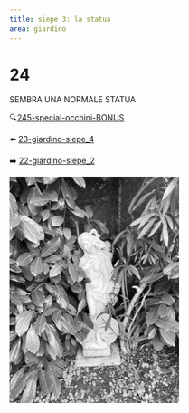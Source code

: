 ```yaml
---
title: siepe 3: la statua
area: giardino
---
```

# 24
SEMBRA UNA NORMALE STATUA

🔍[245-special-occhini-BONUS](245-special-occhini-BONUS.md)

⬅️ [23-giardino-siepe_4](23-giardino-siepe_4.md)

➡️ [22-giardino-siepe_2](22-giardino-siepe_2.md)

![foto_91](_assets/preview/foto_91.jpg)